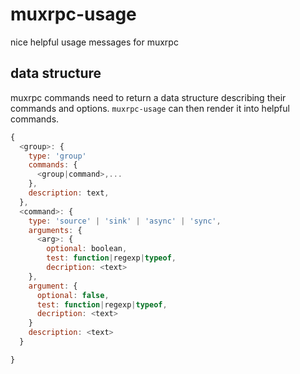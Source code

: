 
# muxrpc-usage

nice helpful usage messages for muxrpc

## data structure

muxrpc commands need to return a data structure describing their commands and options.
`muxrpc-usage` can then render it into helpful commands.

``` js
{
  <group>: {
    type: 'group'
    commands: {
      <group|command>,...
    },
    description: text,
  },
  <command>: {
    type: 'source' | 'sink' | 'async' | 'sync',
    arguments: {
      <arg>: {
        optional: boolean,
        test: function|regexp|typeof,
        decription: <text>
    },
    argument: {
      optional: false,
      test: function|regexp|typeof,
      decription: <text>
    }
    description: <text>
  }

}
```
